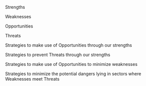 Strengths

Weaknesses

Opportunities

Threats

Strategies to make use of Opportunities through our strengths

Strategies to prevent Threats through our strengths

Strategies to make use of Opportunities to minimize weaknesses

Strategies to minimize the potential dangers lying in sectors where Weaknesses meet Threats